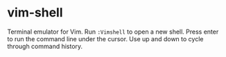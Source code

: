# vim-shell

Terminal emulator for Vim. Run `:Vimshell` to open a new shell. Press enter to run the command line under the cursor. Use up and down to cycle through command history.
